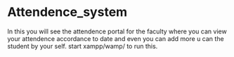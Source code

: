 # Attendence_system
In this you will see the attendence portal  for the faculty where you can view your attendence accordance to date  and even you can add more u can the student by your self.
start xampp/wamp/ to run this.


